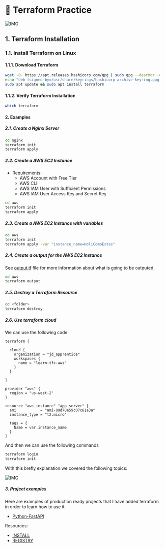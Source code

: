 # 💜 Terraform Practice

![IMG](https://www.scalefactory.com/blog/2021/12/22/terraform-v1.1-the-journey-continues/tf11x.png)

## 1. Terraform Installation

### 1.1. Install Terraform on Linux

#### 1.1.1. Download Terraform

```bash
wget -O- https://apt.releases.hashicorp.com/gpg | sudo gpg --dearmor -o /usr/share/keyrings/hashicorp-archive-keyring.gpg
echo "deb [signed-by=/usr/share/keyrings/hashicorp-archive-keyring.gpg] https://apt.releases.hashicorp.com $(lsb_release -cs) main" | sudo tee /etc/apt/sources.list.d/hashicorp.list
sudo apt update && sudo apt install terraform
```

#### 1.1.2. Verify Terraform Installation

```bash
which terraform
```

#### 2. Examples

##### 2.1. Create a Nginx Server

```bash
cd nginx
terraform init
terraform apply
```

##### 2.2. Create a AWS EC2 Instance

- Requirements:
  - AWS Account with Free Tier
  - AWS CLI
  - AWS IAM User with Sufficient Permissions
  - AWS IAM User Access Key and Secret Key

```bash
cd aws
terraform init
terraform apply
```

##### 2.3. Create a AWS EC2 Instance with variables

```bash
cd aws
terraform init
terraform apply -var "instance_name=HoliComoEstas"
```

##### 2.4. Create a output for the AWS EC2 Instance

See [output.tf](/aws/outputs.tf) file for more information about what is going to be outputed.

```bash
cd aws
terraform output
```

##### 2.5. Destroy a Terraform Resource

```bash
cd <folder>
terraform destroy
```

##### 2.6. Use terraform cloud

We can use the following code

```hcl
terraform {

  cloud {
    organization = "jd_apprentice"
    workspaces {
      name = "learn-tfc-aws"
    }
  }

}

provider "aws" {
  region = "us-west-2"
}

resource "aws_instance" "app_server" {
  ami           = "ami-08d70e59c07c61a3a"
  instance_type = "t2.micro"

  tags = {
    Name = var.instance_name
  }
}
```

And then we can use the following commands

```bash
terraform login
terraform init
```

With this brefly explanation we covered the following topics:

![IMG](https://i.imgur.com/DRHz8ea.png)

##### 3. Project examples

Here are examples of production ready projects that I have added terraform in order to learn how to use it.

- [Python-FastAPI](./project-1/README.md)

Resources:

- [INSTALL](https://developer.hashicorp.com/terraform/tutorials/aws-get-started/install-cli)
- [REGISTRY](https://registry.terraform.io/)